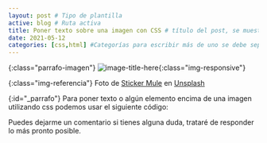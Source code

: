 ```yaml
---
layout: post # Tipo de plantilla
active: blog # Ruta activa
title: Poner texto sobre una imagen con CSS # título del post, se muestra
date: 2021-05-12
categories: [css,html] #Categorías para escribir más de uno se debe separar por comas
---
```


{:class="parrafo-imagen"}
![image-title-here](https://images.unsplash.com/photo-1617909517054-64d4958be1c9?ixid=MnwxMjA3fDB8MHxwaG90by1wYWdlfHx8fGVufDB8fHx8&ixlib=rb-1.2.1&auto=format&fit=crop&w=1500&q=80){:class="img-responsive"}

<!-- Colocar una imágen -->


{:class="img-referencia"}
Foto de [Sticker Mule](https://unsplash.com/@stickermule) en [Unsplash](https://unsplash.com/photos/3IkH9VN3QT8)

<!-- Referencia de la foto -->


{:id="_parrafo"}
Para poner texto o algún elemento encima de una imagen utilizando css podemos usar el siguiente código:
<!-- Empezar a escribir despuede de _parrafo.  -->


<script src="https://gist.github.com/geknes/2cdee11c32585f5b03689af79251b0fb.js"></script>

Puedes dejarme un comentario si tienes alguna duda, trataré de responder lo más pronto posible.






